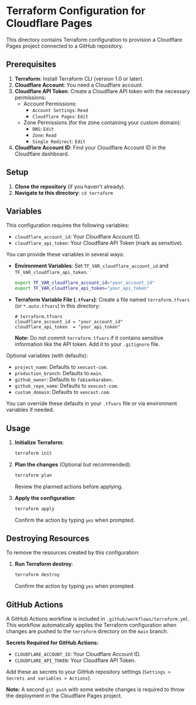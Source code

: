 # Terraform Configuration for Cloudflare Pages

This directory contains Terraform configuration to provision a Cloudflare Pages project connected to a GitHub repository.

## Prerequisites

1.  **Terraform**: Install Terraform CLI (version 1.0 or later).
2.  **Cloudflare Account**: You need a Cloudflare account.
3.  **Cloudflare API Token**: Create a Cloudflare API token with the necessary permissions:
    *   Account Permissions:
        *   `Account Settings`: `Read`
        *   `Cloudflare Pages`: `Edit`
    *   Zone Permissions (for the zone containing your custom domain):
        *   `DNS`: `Edit`
        *   `Zone`: `Read`
        *   `Single Redirect`: `Edit`
4.  **Cloudflare Account ID**: Find your Cloudflare Account ID in the Cloudflare dashboard.

## Setup

1.  **Clone the repository** (if you haven't already).
2.  **Navigate to this directory**: `cd terraform`

## Variables

This configuration requires the following variables:

*   `cloudflare_account_id`: Your Cloudflare Account ID.
*   `cloudflare_api_token`: Your Cloudflare API Token (mark as sensitive).

You can provide these variables in several ways:

*   **Environment Variables**: Set `TF_VAR_cloudflare_account_id` and `TF_VAR_cloudflare_api_token`.
    ```bash
    export TF_VAR_cloudflare_account_id="your_account_id"
    export TF_VAR_cloudflare_api_token="your_api_token"
    ```
*   **Terraform Variable File (`.tfvars`)**: Create a file named `terraform.tfvars` (or `*.auto.tfvars`) in this directory:
    ```hcl
    # terraform.tfvars
    cloudflare_account_id = "your_account_id"
    cloudflare_api_token  = "your_api_token"
    ```
    **Note:** Do not commit `terraform.tfvars` if it contains sensitive information like the API token. Add it to your `.gitignore` file.

Optional variables (with defaults):
*   `project_name`: Defaults to `xeocast-com`.
*   `production_branch`: Defaults to `main`.
*   `github_owner`: Defaults to `fabiankaraben`.
*   `github_repo_name`: Defaults to `xeocast-com`.
*   `custom_domain`: Defaults to `xeocast.com`.

You can override these defaults in your `.tfvars` file or via environment variables if needed.

## Usage

1.  **Initialize Terraform**:
    ```bash
    terraform init
    ```

2.  **Plan the changes** (Optional but recommended):
    ```bash
    terraform plan
    ```
    Review the planned actions before applying.

3.  **Apply the configuration**:
    ```bash
    terraform apply
    ```
    Confirm the action by typing `yes` when prompted.

## Destroying Resources

To remove the resources created by this configuration:

1.  **Run Terraform destroy**:
    ```bash
    terraform destroy
    ```
    Confirm the action by typing `yes` when prompted.

## GitHub Actions

A GitHub Actions workflow is included in `.github/workflows/terraform.yml`. This workflow automatically applies the Terraform configuration when changes are pushed to the `terraform` directory on the `main` branch.

**Secrets Required for GitHub Actions:**

*   `CLOUDFLARE_ACCOUNT_ID`: Your Cloudflare Account ID.
*   `CLOUDFLARE_API_TOKEN`: Your Cloudflare API Token.

Add these as secrets to your GitHub repository settings (`Settings > Secrets and variables > Actions`). 

**Note:** A second `git push` with some website changes is required to throw the deployment in the Cloudflare Pages project.